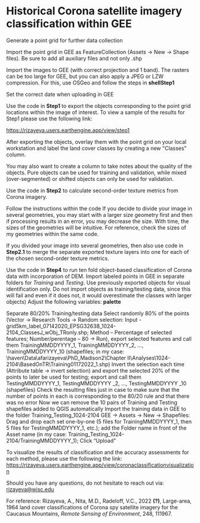 # Historical Corona satellite imagery classification within GEE


  
  Generate a point grid for further data collection
  
  Import the point grid in GEE as FeatureCollection (Assets -> New -> Shape files). Be sure to add all auxiliary files and not only .shp

Import the images to GEE (with correct projection and 1 band). The rasters can be too large for GEE, but you can also apply a JPEG or LZW compression. For this, use OSGeo and follow the steps in **shellStep1**

Set the correct date when uploading in GEE


Use the code in **Step1** to export the objects corresponding to the point grid locations within the image of interest. To view a sample of the results for Step1 please use the following link:

https://rizayeva.users.earthengine.app/view/step1

After exporting the objects, overlay them with the point grid on your local workstation and label the land cover classes by creating a new "Classes" column.

You may also want to create a column to take notes about the quality of the objects. Pure objects can be used for training and validation, while mixed (over-segmented) or shifted objects can only be used for validation.


Use the code in **Step2** to calculate second-order texture metrics from Corona imagery. 

Follow the instructions within the code
If you decide to divide your image in several geometries, you may start with a larger size geometry first and then if processing results in an error, you may decrease the size. With time, the sizes of the geometries will be intuitive. For reference, check the sizes of my geometries within the same code.

If you divided your image into several geometries, then also use code in **Step2.1** to merge the separate exported texture layers into one for each of the chosen second-order texture metrics. 


Use the code in **Step4** to run ten fold object-based classification of Corona data with incorporation of DEM. 
Import labeled points in GEE in separate folders for *Training* and *Testing*. Use previously exported objects for visual identification only. Do not import objects as training/testing data, since this will fail and even if it does not, it would overestimate the classes with larger objects)
Adjust the following variables: **palette**

Separate 80/20% Training/testing data
Select randomly 80% of the points (Vector -> Research Tools -> Random selection: Input - grid5km_label_07142020_EPSG32638_1024-2104_ClassesJ_wObj_TRonly.shp; Method – Percentage of selected features; Number/perentage – 80 -> Run), export selected features and call them TrainingMMDDYYYY_1, TrainingMMDDYYYY_2, …, TrainingMMDDYYYY_10 (shapefiles; in my case: \\haven\Data\afarizayeva\PhD_Madison2\Chapter II\Analyses\1024-2104\BasedOnTR\Training01172022_1.shp)
Invert the selection each time (Attribute table -> invert selection) and export the selected 20% of the points to later be used for testing; export and call them TestingMMDDYYYY_1, TestingMMDDYYYY _2, …, TestingMMDDYYYY _10 (shapefiles)
Check the resulting files just in case to make sure that the number of points in each is corresponding to the 80/20 rule and that there was no error
Now we can remove the 10 pairs of Training and Testing shapefiles added to QGIS automatically
Import the training data in GEE to the folder Training_Testing_1024-2104
GEE -> Assets -> New -> Shapefiles: Drag and drop each set one-by-one (5 files for TrainingMMDDYYYY_1, then 5 files for TestingMMDDYYYY_1, etc.); add the Folder name in front of the Asset name (in my case: Training_Testing_1024-2104/TrainingMMDDYYYY_1); Click “Upload”

To visualize the results of classification and the accuracy assessments for each  method, please use the following the link:
https://rizayeva.users.earthengine.app/view/coronaclassificationvisualization


Should you have any questions, do not hesitate to reach out via: rizayeva@wisc.edu

For reference:
Rizayeva, A., Nita, M.D., Radeloff, V.C., 2022 **(?)**, Large-area, 1964 land cover classifications of Corona spy satellite imagery for the Caucasus Mountains, *Remote Sensing of Environment*, 248, 111967.

